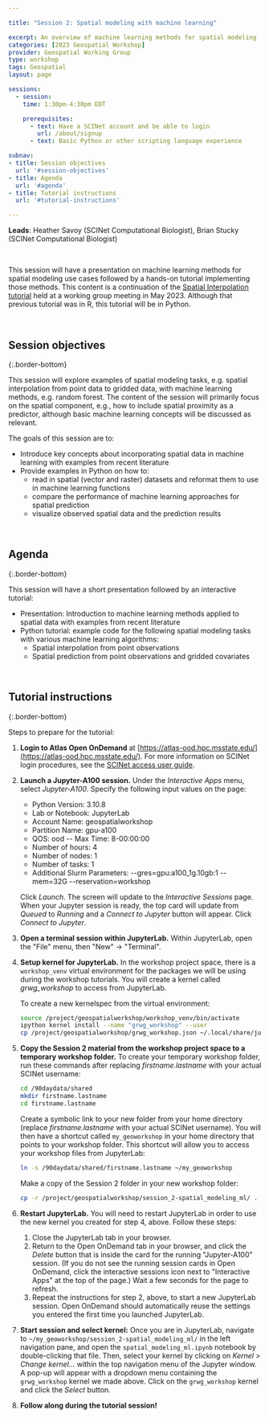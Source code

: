 ```yaml
---

title: "Session 2: Spatial modeling with machine learning"

excerpt: An overview of machine learning methods for spatial modeling
categories: [2023 Geospatial Workshop]  
provider: Geospatial Working Group
type: workshop
tags: Geospatial
layout: page

sessions:
  - session: 
    time: 1:30pm-4:30pm EDT

    prerequisites:
      - text: Have a SCINet account and be able to login 
        url: /about/signup
      - text: Basic Python or other scripting language experience

subnav:
- title: Session objectives
  url: '#session-objectives'
- title: Agenda
  url: '#agenda'
- title: Tutorial instructions
  url: '#tutorial-instructions'

---
```


**Leads**: Heather Savoy (SCINet Computational Biologist), Brian Stucky (SCINet Computational Biologist)

<br>

This session will have a presentation on machine learning methods for spatial modeling use cases followed by a hands-on tutorial implementing those methods. This content is a continuation of the [Spatial Interpolation tutorial](https://web.microsoftstream.com/video/3a7e35a4-7355-418e-a85d-84a7edeece95) held at a working group meeting in May 2023. Although that previous tutorial was in R, this tutorial will be in Python. 

<br>

## Session objectives
{:.border-bottom}

This session will explore examples of spatial modeling tasks, e.g. spatial interpolation from point data to gridded data, with machine learning methods, e.g. random forest. The content of the session will primarily focus on the spatial component, e.g., how to include spatial proximity as a predictor, although basic machine learning concepts will be discussed as relevant. 

The goals of this session are to:

* Introduce key concepts about incorporating spatial data in machine learning with examples from recent literature
* Provide examples in Python on how to:
  * read in spatial (vector and raster) datasets and reformat them to use in machine learning functions
  * compare the performance of machine learning approaches for spatial prediction
  * visualize observed spatial data and the prediction results

<br>

## Agenda
{:.border-bottom}

This session will have a short presentation followed by an interactive tutorial:

* Presentation: Introduction to machine learning methods applied to spatial data with examples from recent literature
* Python tutorial: example code for the following spatial modeling tasks with various machine learning algorithms:
  * Spatial interpolation from point observations
  * Spatial prediction from point observations and gridded covariates

<br>

## Tutorial instructions
{:.border-bottom}

Steps to prepare for the tutorial:

1. **Login to Atlas Open OnDemand** at [https://atlas-ood.hpc.msstate.edu/](https://atlas-ood.hpc.msstate.edu/). For more information on SCINet login procedures, see the [SCINet access user guide](https://scinet.usda.gov/guides/access/login).

1. **Launch a Jupyter-A100 session.** Under the *Interactive Apps* menu, select *Jupyter-A100*. Specify the following input values on the page:

    * Python Version: 3.10.8 
    * Lab or Notebook: JupyterLab
    * Account Name: geospatialworkshop
    * Partition Name: gpu-a100
    * QOS: ood -- Max Time: 8-00:00:00
    * Number of hours: 4
    * Number of nodes: 1
    * Number of tasks: 1
    * Additional Slurm Parameters: --gres=gpu:a100_1g.10gb:1 --mem=32G --reservation=workshop
  
    Click *Launch*. The screen will update to the *Interactive Sessions* page. When your Jupyter session is ready, the top card will update from *Queued* to *Running* and a *Connect to Jupyter* button will appear. Click *Connect to Jupyter*.

1. **Open a terminal session within JupyterLab.** Within JupyterLab, open the "File" menu, then "New" -> "Terminal".

1. **Setup kernel for JupyterLab.** In the workshop project space, there is a `workshop_venv` virtual environment for the packages we will be using during the workshop tutorials. You will create a kernel called *grwg_workshop* to access from JupyterLab.

    To create a new kernelspec from the virtual environment:

    ```bash
    source /project/geospatialworkshop/workshop_venv/bin/activate
    ipython kernel install --name "grwg_workshop" --user
    cp /project/geospatialworkshop/grwg_workshop.json ~/.local/share/jupyter/kernels/grwg_workshop/kernel.json
    ```

1. **Copy the Session 2 material from the workshop project space to a temporary workshop folder.** To create your temporary workshop folder, run these commands after replacing *firstname.lastname* with your actual SCINet username:

    ```bash
    cd /90daydata/shared
    mkdir firstname.lastname
    cd firstname.lastname
    ```

    Create a symbolic link to your new folder from your home directory (replace *firstname.lastname* with your actual SCINet username). You will then have a shortcut called `my_geoworkshop` in your home directory that points to your workshop folder. This shortcut will allow you to access your workshop files from JupyterLab:

    ```bash
    ln -s /90daydata/shared/firstname.lastname ~/my_geoworkshop
    ```

    Make a copy of the Session 2 folder in your new workshop folder:

    ```bash
    cp -r /project/geospatialworkshop/session_2-spatial_modeling_ml/ .
    ```

1. **Restart JupyterLab.** You will need to restart JupyterLab in order to use the new kernel you created for step 4, above. Follow these steps:

    1. Close the JupyterLab tab in your browser.
    1. Return to the Open OnDemand tab in your browser, and click the *Delete* button that is inside the card for the running "Jupyter-A100" session. (If you do not see the running session cards in Open OnDemand, click the interactive sessions icon next to "Interactive Apps" at the top of the page.) Wait a few seconds for the page to refresh.
    1. Repeat the instructions for step 2, above, to start a new JupyterLab session. Open OnDemand should automatically reuse the settings you entered the first time you launched JupyterLab.

1. **Start session and select kernel:** Once you are in JupyterLab, navigate to `~/my_geoworkshop/session_2-spatial_modeling_ml/` in the left navigation pane, and open the `spatial_modeling_ml.ipynb` notebook by double-clicking that file. Then, select your kernel by clicking on *Kernel > Change kernel...* within the top navigation menu of the Jupyter window. A pop-up will appear with a dropdown menu containing the `grwg_workshop` kernel we made above. Click on the `grwg_workshop` kernel and click the *Select* button.

1. **Follow along during the tutorial session!**

<br>
